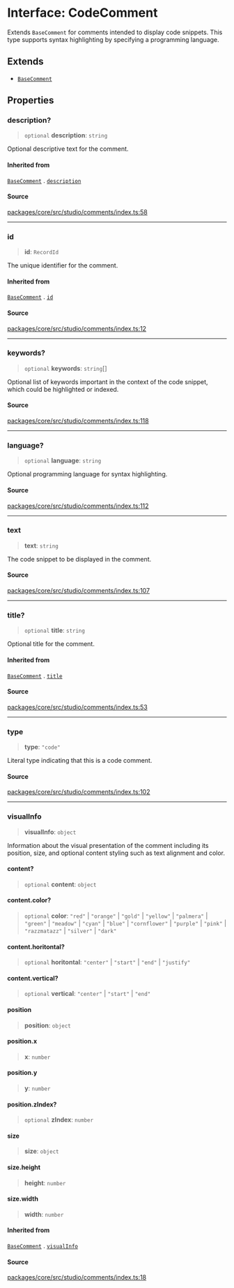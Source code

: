 # Interface: CodeComment

Extends `BaseComment` for comments intended to display code snippets. 
This type supports syntax highlighting by specifying a programming language.

## Extends

- [`BaseComment`](BaseComment.md)

## Properties

### description?

> `optional` **description**: `string`

Optional descriptive text for the comment.

#### Inherited from

[`BaseComment`](BaseComment.md) . [`description`](BaseComment.md#description)

#### Source

[packages/core/src/studio/comments/index.ts:58](https://github.com/VictorS67/encre/blob/c09849eb59af073bf23be826a912f2ba4f635f93/packages/core/src/studio/comments/index.ts#L58)

***

### id

> **id**: `RecordId`

The unique identifier for the comment.

#### Inherited from

[`BaseComment`](BaseComment.md) . [`id`](BaseComment.md#id)

#### Source

[packages/core/src/studio/comments/index.ts:12](https://github.com/VictorS67/encre/blob/c09849eb59af073bf23be826a912f2ba4f635f93/packages/core/src/studio/comments/index.ts#L12)

***

### keywords?

> `optional` **keywords**: `string`[]

Optional list of keywords important in the context of the code snippet, 
which could be highlighted or indexed.

#### Source

[packages/core/src/studio/comments/index.ts:118](https://github.com/VictorS67/encre/blob/c09849eb59af073bf23be826a912f2ba4f635f93/packages/core/src/studio/comments/index.ts#L118)

***

### language?

> `optional` **language**: `string`

Optional programming language for syntax highlighting.

#### Source

[packages/core/src/studio/comments/index.ts:112](https://github.com/VictorS67/encre/blob/c09849eb59af073bf23be826a912f2ba4f635f93/packages/core/src/studio/comments/index.ts#L112)

***

### text

> **text**: `string`

The code snippet to be displayed in the comment.

#### Source

[packages/core/src/studio/comments/index.ts:107](https://github.com/VictorS67/encre/blob/c09849eb59af073bf23be826a912f2ba4f635f93/packages/core/src/studio/comments/index.ts#L107)

***

### title?

> `optional` **title**: `string`

Optional title for the comment.

#### Inherited from

[`BaseComment`](BaseComment.md) . [`title`](BaseComment.md#title)

#### Source

[packages/core/src/studio/comments/index.ts:53](https://github.com/VictorS67/encre/blob/c09849eb59af073bf23be826a912f2ba4f635f93/packages/core/src/studio/comments/index.ts#L53)

***

### type

> **type**: `"code"`

Literal type indicating that this is a code comment.

#### Source

[packages/core/src/studio/comments/index.ts:102](https://github.com/VictorS67/encre/blob/c09849eb59af073bf23be826a912f2ba4f635f93/packages/core/src/studio/comments/index.ts#L102)

***

### visualInfo

> **visualInfo**: `object`

Information about the visual presentation of the comment including its position, size, 
and optional content styling such as text alignment and color.

#### content?

> `optional` **content**: `object`

#### content.color?

> `optional` **color**: `"red"` \| `"orange"` \| `"gold"` \| `"yellow"` \| `"palmera"` \| `"green"` \| `"meadow"` \| `"cyan"` \| `"blue"` \| `"cornflower"` \| `"purple"` \| `"pink"` \| `"razzmatazz"` \| `"silver"` \| `"dark"`

#### content.horitontal?

> `optional` **horitontal**: `"center"` \| `"start"` \| `"end"` \| `"justify"`

#### content.vertical?

> `optional` **vertical**: `"center"` \| `"start"` \| `"end"`

#### position

> **position**: `object`

#### position.x

> **x**: `number`

#### position.y

> **y**: `number`

#### position.zIndex?

> `optional` **zIndex**: `number`

#### size

> **size**: `object`

#### size.height

> **height**: `number`

#### size.width

> **width**: `number`

#### Inherited from

[`BaseComment`](BaseComment.md) . [`visualInfo`](BaseComment.md#visualinfo)

#### Source

[packages/core/src/studio/comments/index.ts:18](https://github.com/VictorS67/encre/blob/c09849eb59af073bf23be826a912f2ba4f635f93/packages/core/src/studio/comments/index.ts#L18)
